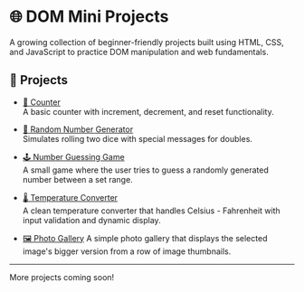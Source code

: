 
# 🌐 DOM Mini Projects

A growing collection of beginner-friendly projects built using HTML, CSS, and JavaScript to practice DOM manipulation and web fundamentals.

## 📁 Projects

- [🔢 Counter](./counter/)  
  A basic counter with increment, decrement, and reset functionality.

- [🎲 Random Number Generator](./random-number-generator/)  
  Simulates rolling two dice with special messages for doubles.

- [🕹️ Number Guessing Game](./number-guessing-game/)  
  A small game where the user tries to guess a randomly generated number between a set range.

- [🌡️ Temperature Converter](./temperature-converter/)  
  A clean temperature converter that handles Celsius - Fahrenheit with input validation and dynamic display.

- [🖼️ Photo Gallery](./photo-gallery/)
  A simple photo gallery that displays the selected image's bigger version from a row of image thumbnails.

---

More projects coming soon!
